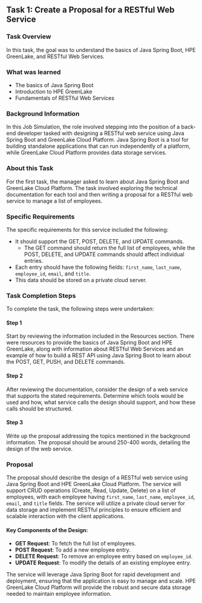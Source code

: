 ## Task 1: Create a Proposal for a RESTful Web Service

### Task Overview
In this task, the goal was to understand the basics of Java Spring Boot, HPE GreenLake, and RESTful Web Services.

### What was learned
- The basics of Java Spring Boot
- Introduction to HPE GreenLake
- Fundamentals of RESTful Web Services

### Background Information
In this Job Simulation, the role involved stepping into the position of a back-end developer tasked with designing a RESTful web service using Java Spring Boot and GreenLake Cloud Platform. Java Spring Boot is a tool for building standalone applications that can run independently of a platform, while GreenLake Cloud Platform provides data storage services.

### About this Task
For the first task, the manager asked to learn about Java Spring Boot and GreenLake Cloud Platform. The task involved exploring the technical documentation for each tool and then writing a proposal for a RESTful web service to manage a list of employees.

### Specific Requirements
The specific requirements for this service included the following:
- It should support the GET, POST, DELETE, and UPDATE commands. 
  - The GET command should return the full list of employees, while the POST, DELETE, and UPDATE commands should affect individual entries.
- Each entry should have the following fields: `first_name`, `last_name`, `employee_id`, `email`, and `title`.
- This data should be stored on a private cloud server.

### Task Completion Steps
To complete the task, the following steps were undertaken:

#### Step 1
Start by reviewing the information included in the Resources section. There were resources to provide the basics of Java Spring Boot and HPE GreenLake, along with information about RESTful Web Services and an example of how to build a REST API using Java Spring Boot to learn about the POST, GET, PUSH, and DELETE commands.

#### Step 2
After reviewing the documentation, consider the design of a web service that supports the stated requirements. Determine which tools would be used and how, what service calls the design should support, and how these calls should be structured.

#### Step 3
Write up the proposal addressing the topics mentioned in the background information. The proposal should be around 250-400 words, detailing the design of the web service.

### Proposal
The proposal should describe the design of a RESTful web service using Java Spring Boot and HPE GreenLake Cloud Platform. The service will support CRUD operations (Create, Read, Update, Delete) on a list of employees, with each employee having `first_name`, `last_name`, `employee_id`, `email`, and `title` fields. The service will utilize a private cloud server for data storage and implement RESTful principles to ensure efficient and scalable interaction with the client applications.

#### Key Components of the Design:
- **GET Request**: To fetch the full list of employees.
- **POST Request**: To add a new employee entry.
- **DELETE Request**: To remove an employee entry based on `employee_id`.
- **UPDATE Request**: To modify the details of an existing employee entry.

The service will leverage Java Spring Boot for rapid development and deployment, ensuring that the application is easy to manage and scale. HPE GreenLake Cloud Platform will provide the robust and secure data storage needed to maintain employee information.
